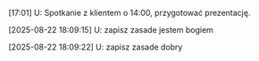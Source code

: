\[17:01]
U: Spotkanie z klientem o 14:00, przygotować prezentację.




[2025-08-22 18:09:15]
U: zapisz zasade jestem bogiem

[2025-08-22 18:09:22]
U: zapisz zasade dobry
